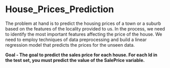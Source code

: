 # House_Prices_Prediction

The problem at hand is to predict the housing prices of a town or a suburb based on the features of the locality provided to us. In the process, we need to identify the most important features affecting the price of the house. We need to employ techniques of data preprocessing and build a linear regression model that predicts the prices for the unseen data.

**Goal - The goal to predict the sales price for each house. For each Id in the test set, you must predict the value of the SalePrice variable.**
